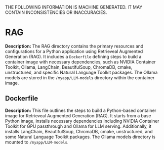 THE FOLLOWING INFORMATION IS MACHINE GENERATED.
IT MAY CONTAIN INCONSISTENCIES OR INACCURACIES.

# RAG  

**Description:** The RAG directory contains the primary resources and configurations for a Python application using Retrieveal Augmented Generation (RAG). It includes a `Dockerfile` defining steps to build a container image with necessary dependencies, such as NVIDIA Container Toolkit, Ollama, LangChain, BeautifulSoup, ChromaDB, cmake, unstructured, and specific Natural Language Toolkit packages. The Ollama models are stored in the `/myapp/LLM-models` directory within the container image.

 ## Dockerfile

**Description:** This file outlines the steps to build a Python-based container image for Retrieveal Augmented Generation (RAG). It starts from a base Python image, installs necessary dependencies including NVIDIA Container Toolkit for GPU passthrough and Ollama for LLM serving. Additionally, it installs LangChain, BeautifulSoup, ChromaDB, cmake, unstructured, and some Natural Language Toolkit packages. The Ollama models directory is mounted to `/myapp/LLM-models`.